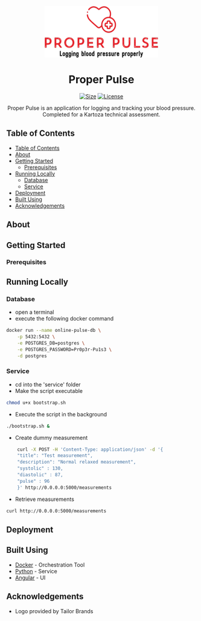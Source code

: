 <!-- Logo provided by Tailor Brands -->
<h1 align="center">
  <br>
    <a href="" rel="noopener">
 <img width=300px height=137px src="./documentation/logo.png" alt="Project logo"></a>
  <br>
  <br>
  <b>Proper Pulse</b>
</h1>

<!-- Shields -->
<div align="center">

[![Size](https://img.shields.io/github/repo-size/JBornman/proper-pulse?style=flat-square)]() 
[![License](https://img.shields.io/badge/license-GPL%20v3-blue.svg?style=flat-square)](/LICENSE)

</div>

<p align="center"> Proper Pulse is an application for logging and tracking your blood pressure.
    <br> 
Completed for a Kartoza technical assessment.
</p>

## Table of Contents

- [Table of Contents](#table-of-contents)
- [About](#about)
- [Getting Started](#getting-started)
  - [Prerequisites](#prerequisites)
- [Running Locally](#running-locally)
  - [Database](#database)
  - [Service](#service)
- [Deployment](#deployment)
- [Built Using](#built-using)
- [Acknowledgements](#acknowledgements)

## About 


## Getting Started 


### Prerequisites


## Running Locally

### Database
- open a terminal
- execute the following docker command
```bash
docker run --name online-pulse-db \
    -p 5432:5432 \
    -e POSTGRES_DB=postgres \
    -e POSTGRES_PASSWORD=Pr0p3r-Pu1s3 \
    -d postgres
```

### Service
- cd into the 'service' folder
- Make the script executable  
```bash
chmod u+x bootstrap.sh
```
- Execute the script in the background
```bash
./bootstrap.sh &
```
- Create dummy measurement
```bash
    curl -X POST -H 'Content-Type: application/json' -d '{
    "title": "Test measurement",
    "description": "Normal relaxed measurement",
    "systolic" : 130,
    "diastolic" : 87,
    "pulse" : 96
    }' http://0.0.0.0:5000/measurements
```
- Retrieve measurements
```bash
curl http://0.0.0.0:5000/measurements
```




## Deployment 


## Built Using 

- [Docker](https://www.docker.com/) - Orchestration Tool
- [Python](https://www.python.org/) - Service
- [Angular](https://angular.io/) - UI

## Acknowledgements 

- Logo provided by Tailor Brands
